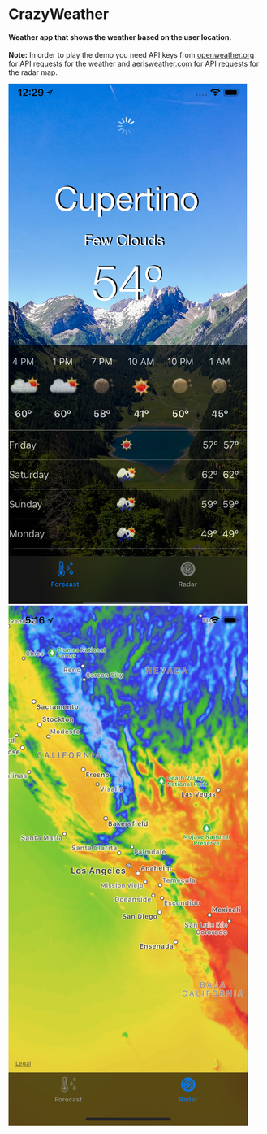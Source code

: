 # CrazyWeather
#### Weather app that shows the weather based on the user location.

**Note:**
In order to play the demo you need API keys from [openweather.org](https://openweathermap.org/api) for API requests for the weather and [aerisweather.com](https://www.aerisweather.com/signup/) for API requests for the radar map.

![alt text](https://github.com/josueBrizuelaXD/CrazyWeather/blob/master/Screenshots/screenshot-1.png)
![alt text](https://github.com/josueBrizuelaXD/CrazyWeather/blob/master/Screenshots/screenshot-3.png)
